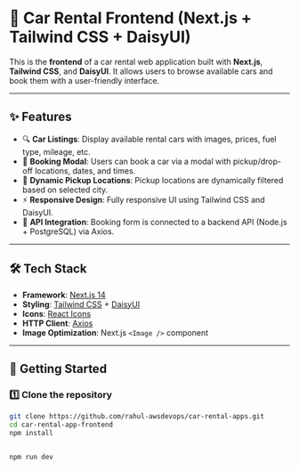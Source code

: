 # 🚗 Car Rental Frontend (Next.js + Tailwind CSS + DaisyUI)

This is the **frontend** of a car rental web application built with **Next.js**, **Tailwind CSS**, and **DaisyUI**. It allows users to browse available cars and book them with a user-friendly interface.

---

## ✨ Features

- 🔍 **Car Listings**: Display available rental cars with images, prices, fuel type, mileage, etc.
- 📝 **Booking Modal**: Users can book a car via a modal with pickup/drop-off locations, dates, and times.
- 🌆 **Dynamic Pickup Locations**: Pickup locations are dynamically filtered based on selected city.
- ⚡ **Responsive Design**: Fully responsive UI using Tailwind CSS and DaisyUI.
- 🔗 **API Integration**: Booking form is connected to a backend API (Node.js + PostgreSQL) via Axios.

---

## 🛠️ Tech Stack

- **Framework**: [Next.js 14](https://nextjs.org/)
- **Styling**: [Tailwind CSS](https://tailwindcss.com/) + [DaisyUI](https://daisyui.com/)
- **Icons**: [React Icons](https://react-icons.github.io/react-icons/)
- **HTTP Client**: [Axios](https://axios-http.com/)
- **Image Optimization**: Next.js `<Image />` component

---

## 🚀 Getting Started

### 1️⃣ Clone the repository

```bash
git clone https://github.com/rahul-awsdevops/car-rental-apps.git
cd car-rental-app-frontend
npm install


npm run dev
